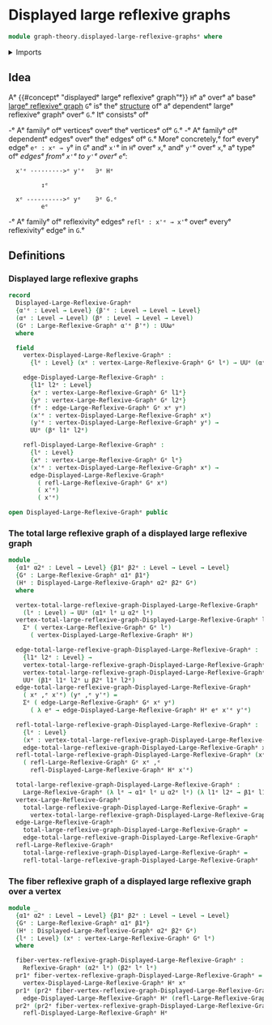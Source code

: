 # Displayed large reflexive graphs

```agda
module graph-theory.displayed-large-reflexive-graphsᵉ where
```

<details><summary>Imports</summary>

```agda
open import foundation.dependent-pair-typesᵉ
open import foundation.universe-levelsᵉ

open import graph-theory.large-reflexive-graphsᵉ
open import graph-theory.reflexive-graphsᵉ
```

</details>

## Idea

Aᵉ {{#conceptᵉ "displayedᵉ largeᵉ reflexiveᵉ graph"ᵉ}} `H`ᵉ aᵉ overᵉ aᵉ baseᵉ
[largeᵉ reflexiveᵉ graph](graph-theory.large-reflexive-graphs.mdᵉ) `G`ᵉ isᵉ theᵉ
[structure](foundation.structure.mdᵉ) ofᵉ aᵉ dependentᵉ largeᵉ reflexiveᵉ graphᵉ overᵉ
`G`.ᵉ Itᵉ consistsᵉ ofᵉ

-ᵉ Aᵉ familyᵉ ofᵉ verticesᵉ overᵉ theᵉ verticesᵉ ofᵉ `G`.ᵉ
-ᵉ Aᵉ familyᵉ ofᵉ dependentᵉ edgesᵉ overᵉ theᵉ edgesᵉ ofᵉ `G`.ᵉ Moreᵉ concretely,ᵉ forᵉ everyᵉ
  edgeᵉ `eᵉ : xᵉ → y`ᵉ in `G`ᵉ andᵉ `x'`ᵉ in `H`ᵉ overᵉ `x`,ᵉ andᵉ `y'`ᵉ overᵉ `x`,ᵉ aᵉ typeᵉ ofᵉ
  _edgesᵉ fromᵉ `x'`ᵉ to `y'`ᵉ overᵉ `e`ᵉ_:

  ```text
    x'ᵉ ·········>ᵉ y'ᵉ   ∋ᵉ Hᵉ

           ↧ᵉ

    xᵉ ---------->ᵉ yᵉ    ∋ᵉ G.ᵉ
           eᵉ
  ```

-ᵉ Aᵉ familyᵉ ofᵉ reflexivityᵉ edgesᵉ `reflᵉ : x'ᵉ → x'`ᵉ overᵉ everyᵉ reflexivityᵉ edgeᵉ in
  `G`.ᵉ

## Definitions

### Displayed large reflexive graphs

```agda
record
  Displayed-Large-Reflexive-Graphᵉ
  {α'ᵉ : Level → Level} {β'ᵉ : Level → Level → Level}
  (αᵉ : Level → Level) (βᵉ : Level → Level → Level)
  (Gᵉ : Large-Reflexive-Graphᵉ α'ᵉ β'ᵉ) : UUωᵉ
  where

  field
    vertex-Displayed-Large-Reflexive-Graphᵉ :
      {lᵉ : Level} (xᵉ : vertex-Large-Reflexive-Graphᵉ Gᵉ lᵉ) → UUᵉ (αᵉ lᵉ)

    edge-Displayed-Large-Reflexive-Graphᵉ :
      {l1ᵉ l2ᵉ : Level}
      {xᵉ : vertex-Large-Reflexive-Graphᵉ Gᵉ l1ᵉ}
      {yᵉ : vertex-Large-Reflexive-Graphᵉ Gᵉ l2ᵉ}
      (fᵉ : edge-Large-Reflexive-Graphᵉ Gᵉ xᵉ yᵉ)
      (x'ᵉ : vertex-Displayed-Large-Reflexive-Graphᵉ xᵉ)
      (y'ᵉ : vertex-Displayed-Large-Reflexive-Graphᵉ yᵉ) →
      UUᵉ (βᵉ l1ᵉ l2ᵉ)

    refl-Displayed-Large-Reflexive-Graphᵉ :
      {lᵉ : Level}
      {xᵉ : vertex-Large-Reflexive-Graphᵉ Gᵉ lᵉ}
      (x'ᵉ : vertex-Displayed-Large-Reflexive-Graphᵉ xᵉ) →
      edge-Displayed-Large-Reflexive-Graphᵉ
        ( refl-Large-Reflexive-Graphᵉ Gᵉ xᵉ)
        ( x'ᵉ)
        ( x'ᵉ)

open Displayed-Large-Reflexive-Graphᵉ public
```

### The total large reflexive graph of a displayed large reflexive graph

```agda
module _
  {α1ᵉ α2ᵉ : Level → Level} {β1ᵉ β2ᵉ : Level → Level → Level}
  {Gᵉ : Large-Reflexive-Graphᵉ α1ᵉ β1ᵉ}
  (Hᵉ : Displayed-Large-Reflexive-Graphᵉ α2ᵉ β2ᵉ Gᵉ)
  where

  vertex-total-large-reflexive-graph-Displayed-Large-Reflexive-Graphᵉ :
    (lᵉ : Level) → UUᵉ (α1ᵉ lᵉ ⊔ α2ᵉ lᵉ)
  vertex-total-large-reflexive-graph-Displayed-Large-Reflexive-Graphᵉ lᵉ =
    Σᵉ ( vertex-Large-Reflexive-Graphᵉ Gᵉ lᵉ)
      ( vertex-Displayed-Large-Reflexive-Graphᵉ Hᵉ)

  edge-total-large-reflexive-graph-Displayed-Large-Reflexive-Graphᵉ :
    {l1ᵉ l2ᵉ : Level} →
    vertex-total-large-reflexive-graph-Displayed-Large-Reflexive-Graphᵉ l1ᵉ →
    vertex-total-large-reflexive-graph-Displayed-Large-Reflexive-Graphᵉ l2ᵉ →
    UUᵉ (β1ᵉ l1ᵉ l2ᵉ ⊔ β2ᵉ l1ᵉ l2ᵉ)
  edge-total-large-reflexive-graph-Displayed-Large-Reflexive-Graphᵉ
    ( xᵉ ,ᵉ x'ᵉ) (yᵉ ,ᵉ y'ᵉ) =
    Σᵉ ( edge-Large-Reflexive-Graphᵉ Gᵉ xᵉ yᵉ)
      ( λ eᵉ → edge-Displayed-Large-Reflexive-Graphᵉ Hᵉ eᵉ x'ᵉ y'ᵉ)

  refl-total-large-reflexive-graph-Displayed-Large-Reflexive-Graphᵉ :
    {lᵉ : Level}
    (xᵉ : vertex-total-large-reflexive-graph-Displayed-Large-Reflexive-Graphᵉ lᵉ) →
    edge-total-large-reflexive-graph-Displayed-Large-Reflexive-Graphᵉ xᵉ xᵉ
  refl-total-large-reflexive-graph-Displayed-Large-Reflexive-Graphᵉ (xᵉ ,ᵉ x'ᵉ) =
    ( refl-Large-Reflexive-Graphᵉ Gᵉ xᵉ ,ᵉ
      refl-Displayed-Large-Reflexive-Graphᵉ Hᵉ x'ᵉ)

  total-large-reflexive-graph-Displayed-Large-Reflexive-Graphᵉ :
    Large-Reflexive-Graphᵉ (λ lᵉ → α1ᵉ lᵉ ⊔ α2ᵉ lᵉ) (λ l1ᵉ l2ᵉ → β1ᵉ l1ᵉ l2ᵉ ⊔ β2ᵉ l1ᵉ l2ᵉ)
  vertex-Large-Reflexive-Graphᵉ
    total-large-reflexive-graph-Displayed-Large-Reflexive-Graphᵉ =
      vertex-total-large-reflexive-graph-Displayed-Large-Reflexive-Graphᵉ
  edge-Large-Reflexive-Graphᵉ
    total-large-reflexive-graph-Displayed-Large-Reflexive-Graphᵉ =
    edge-total-large-reflexive-graph-Displayed-Large-Reflexive-Graphᵉ
  refl-Large-Reflexive-Graphᵉ
    total-large-reflexive-graph-Displayed-Large-Reflexive-Graphᵉ =
    refl-total-large-reflexive-graph-Displayed-Large-Reflexive-Graphᵉ
```

### The fiber reflexive graph of a displayed large reflexive graph over a vertex

```agda
module _
  {α1ᵉ α2ᵉ : Level → Level} {β1ᵉ β2ᵉ : Level → Level → Level}
  {Gᵉ : Large-Reflexive-Graphᵉ α1ᵉ β1ᵉ}
  (Hᵉ : Displayed-Large-Reflexive-Graphᵉ α2ᵉ β2ᵉ Gᵉ)
  {lᵉ : Level} (xᵉ : vertex-Large-Reflexive-Graphᵉ Gᵉ lᵉ)
  where

  fiber-vertex-reflexive-graph-Displayed-Large-Reflexive-Graphᵉ :
    Reflexive-Graphᵉ (α2ᵉ lᵉ) (β2ᵉ lᵉ lᵉ)
  pr1ᵉ fiber-vertex-reflexive-graph-Displayed-Large-Reflexive-Graphᵉ =
    vertex-Displayed-Large-Reflexive-Graphᵉ Hᵉ xᵉ
  pr1ᵉ (pr2ᵉ fiber-vertex-reflexive-graph-Displayed-Large-Reflexive-Graphᵉ) =
    edge-Displayed-Large-Reflexive-Graphᵉ Hᵉ (refl-Large-Reflexive-Graphᵉ Gᵉ xᵉ)
  pr2ᵉ (pr2ᵉ fiber-vertex-reflexive-graph-Displayed-Large-Reflexive-Graphᵉ) =
    refl-Displayed-Large-Reflexive-Graphᵉ Hᵉ
```